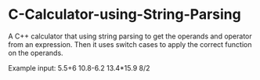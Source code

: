 # C-Calculator-using-String-Parsing
A C++ calculator that using string parsing to get the operands and operator from an expression. Then it uses switch cases to
apply the correct function on the operands.

Example input: 
5.5+6
10.8-6.2
13.4*15.9
8/2
